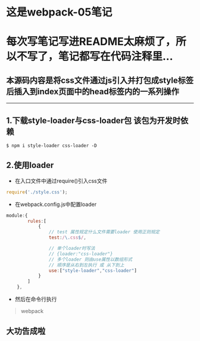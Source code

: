 # 这是webpack-05笔记
# 每次写笔记写进README太麻烦了，所以不写了，笔记都写在代码注释里...

## 本源码内容是将css文件通过js引入并打包成style标签后插入到index页面中的head标签内的一系列操作
---
## 1.下载style-loader与css-loader包 该包为开发时依赖
```
$ npm i style-loader css-loader -D
```

## 2.使用loader
- 在入口文件中通过require()引入css文件
```javascript
require('./style.css');
```
- 在webpack.config.js中配置loader
```javascript
module:{
        rules:[      
            {
                // test 属性规定什么文件需要loader 使用正则规定
                test:/\.css$/,

                // 单个loader时写法
                // {loader:"css-loader"}
                // 多个loader 则由use属性以数组形式
                // 顺序是从右到左执行 或 从下到上
                use:["style-loader","css-loader"]
            }
        ]
    },
```
- 然后在命令行执行
> webpack

## 大功告成啦

